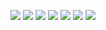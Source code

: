 ![](../The_Plaster_of_Truth/1.jpg)
![](../The_Plaster_of_Truth/2.jpg)
![](../The_Plaster_of_Truth/3.jpg)
![](../The_Plaster_of_Truth/4.jpg)
![](../The_Plaster_of_Truth/5.jpg)
![](../The_Plaster_of_Truth/6.jpg)
![](../The_Plaster_of_Truth/8.jpg)
